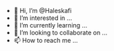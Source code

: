 - 👋 Hi, I’m @Haleskafi
- 👀 I’m interested in ...
- 🌱 I’m currently learning ...
- 💞️ I’m looking to collaborate on ...
- 📫 How to reach me ...

<!---
Haleskafi/Haleskafi is a ✨ special ✨ repository because its `README.md` (this file) appears on your GitHub profile.
You can click the Preview link to take a look at your changes.
--->
